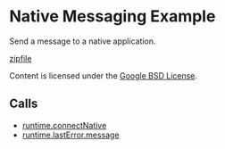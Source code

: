
Native Messaging Example
=======

Send a message to a native application.

[zipfile](http://developer.chrome.com/extensions/examples/api/nativeMessaging/app.zip)

Content is licensed under the [Google BSD License](http://code.google.com/google_bsd_license.html).

Calls
-----

* [runtime.connectNative](http://developer.chrome.com/extensions/runtime.html#method-connectNative)
* [runtime.lastError.message](http://developer.chrome.com/extensions/runtime.html#property-lastError-message)